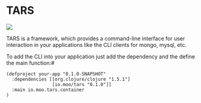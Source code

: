 TARS
===

<img src="https://travis-ci.org/mooito/tars.svg" />

TARS is a framework, which provides a command-line interface for user
interaction in your applications like the CLI clients for mongo, mysql, etc.

To add the CLI into your application just add the dependency and the define
the main function:#

```
(defproject your-app "0.1.0-SNAPSHOT"
  :dependencies [[org.clojure/clojure "1.5.1"]
                 [io.moo/tars "0.1.0"]]
  :main io.moo.tars.container
)
```
